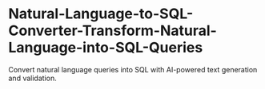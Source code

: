# Natural-Language-to-SQL-Converter-Transform-Natural-Language-into-SQL-Queries
Convert natural language queries into SQL with AI-powered text generation and validation.
